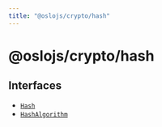 ```yaml
---
title: "@oslojs/crypto/hash"
---
```


# @oslojs/crypto/hash

## Interfaces

- [`Hash`](/reference/hash/Hash)
- [`HashAlgorithm`](/reference/hash/HashAlgorithm)
